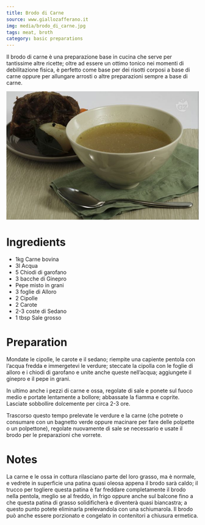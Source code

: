 ```yaml
---
title: Brodo di Carne
source: www.giallozafferano.it
img: media/brodo_di_carne.jpg
tags: meat, broth
category: basic preparations
---
```


Il brodo di carne è una preparazione base in cucina che serve per tantissime altre ricette; oltre ad essere un ottimo tonico nei momenti di debilitazione fisica, è perfetto come base per dei risotti corposi a base di carne oppure per allungare arrosti o altre preparazioni sempre a base di carne.                

![Brodo di Carne](media/brodo_di_carne.jpg)

Ingredients
===========

* 1kg Carne bovina   
* 3l Acqua 
* 5 Chiodi di garofano
* 3 bacche di Ginepro
* Pepe misto in grani
* 3 foglie di Alloro
* 2 Cipolle
* 2 Carote
* 2-3 coste di Sedano
* 1 tbsp Sale grosso

Preparation
===========

Mondate le cipolle, le carote e il sedano; riempite una capiente pentola con l’acqua fredda e immergetevi le verdure; steccate la cipolla con le foglie di alloro e i chiodi di garofano e unite anche queste nell’acqua; aggiungete il ginepro e il pepe in grani.

In ultimo anche i pezzi di carne e ossa, regolate di sale e ponete sul fuoco medio e portate lentamente a bollore; abbassate la fiamma e coprite. Lasciate sobbollire dolcemente per circa 2-3 ore.

Trascorso questo tempo prelevate le verdure e la carne (che potrete o consumare con un bagnetto verde oppure macinare per fare delle polpette o un polpettone), regolate nuovamente di sale se necessario e usate il brodo per le preparazioni che vorrete.    

Notes
=====

La carne e le ossa in cottura rilasciano parte del loro grasso, ma è normale, e vedrete in superficie una patina quasi oleosa appena il brodo sarà caldo; il trucco per togliere questa patina è far freddare completamente il brodo nella pentola, meglio se al freddo, in frigo oppure anche sul balcone fino a che questa patina di grasso solidificherà e diventerà quasi biancastra; a questo punto potete eliminarla prelevandola con una schiumarola. Il brodo può anche essere porzionato e congelato in contenitori a chiusura ermetica.
